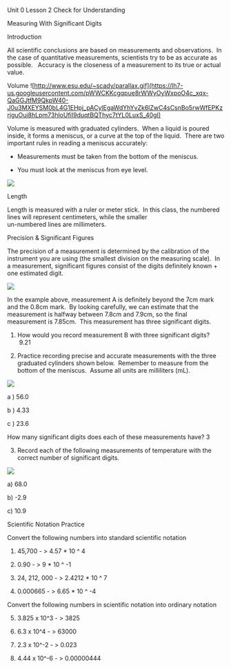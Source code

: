   

Unit 0 Lesson 2 Check for Understanding

Measuring With Significant Digits

  

Introduction

All scientific conclusions are based on measurements and observations.  In the case of quantitative measurements, scientists try to be as accurate as possible.   Accuracy is the closeness of a measurement to its true or actual value.  

  

Volume
![http://www.esu.edu/~scady/parallax.gif](https://lh7-us.googleusercontent.com/pWWCKKcgqpue8rWWyOyWxpoO4c_xqx-QaGGJtfM9QkpW40-J0u3MXEYSM0bL4G1EHpj_pACylEgaWdYhYvZk6lZwC4sCsnBo5rwWfEPKzrjguOui8hLpm73hloUfiI9duqtBQThyc7tYL0LuxS_40gI)

Volume is measured with graduated cylinders.  When a liquid is poured inside, it forms a meniscus, or a curve at the top of the liquid.  There are two important rules in reading a meniscus accurately:

- Measurements must be taken from the bottom of the meniscus.

- You must look at the meniscus from eye level.

  
  
  
![](https://lh7-us.googleusercontent.com/no9WIHdimUVC2_5SMqUwqjdImwaiI88GOwmcljVkDs0CTj1kXpu6-nc6RCwRI8sTa6DfUU9X1AZ8DydmgadmDuMH-VTt6t8dyq9z1J4P9ACVaXOWty3ADcTzPPEI0RIJyjuqMdZB9asgsonIXbS11ik)

Length

Length is measured with a ruler or meter stick.  In this class, the numbered lines will represent centimeters, while the smaller  
un-numbered lines are millimeters.


Precision & Significant Figures

The precision of a measurement is determined by the calibration of the instrument you are using (the smallest division on the measuring scale).  In a measurement, significant figures consist of the digits definitely known + one estimated digit.

  
![](https://lh7-us.googleusercontent.com/kP39lpQ09yPntzUX0Wu7QtvJ8wk2VtAvZx0O4oRgioeC3SMTE1yyhTL5y4_SB0IzqJc2Yv7qTCln72Djvf1e-CJ51RE3x0mH10NwzjAuVGz_cuKLTpNdtQTe6zdNUBA7ucsjTMp8DsoFCR8hXQfP87E)  
  
  

In the example above, measurement A is definitely beyond the 7cm mark and the 0.8cm mark.  By looking carefully, we can estimate that the measurement is halfway between 7.8cm and 7.9cm, so the final measurement is 7.85cm.  This measurement has three significant digits.

  

1. How would you record measurement B with three significant digits?  9.21

  
  

2. Practice recording precise and accurate measurements with the three graduated cylinders shown below.  Remember to measure from the bottom of the meniscus.  Assume all units are milliliters (mL).
    

  

![](https://lh7-us.googleusercontent.com/jfwaCQUJ3P5m_KUq763xlU7qe-GLS5sdypt5jZp-aMpBwWzAnxEtA-18w5tBKt_--b93E55cXvjpYyxNdEJVN86LYgDDlsoKZgltmYqd9YnwcGPdlxGF1dTbKExlwViScQMb3cXl0Yp_89VViU2Ae_U)

  a ) 56.0 
  
  b ) 4.33
  
  c ) 23.6 

How many significant digits does each of these measurements have? 
3  

3. Record each of the following measurements of temperature with the correct number of significant digits.
    

![](https://lh7-us.googleusercontent.com/Hccz-ZpfSU1sCFOY4GoP_K5Xrhkwh_fcgpAkgohHo2ANz3JqRSa6vFizu7WdDx9cZAJC1jNFy-EENWmtQ9OIKomRt2dYXBsK-bxPJKkY7MO6QX46LW6Q7OrjY2GWrlOyjRkaKYd4SyAijoxmk7HS944)

  a) 68.0
  
  b) -2.9
  
  c) 10.9

Scientific Notation Practice

  

Convert the following numbers into standard scientific notation 

1. 45,700 - > 4.57 \* 10 ^ 4 

2. 0.90 - > 9 \* 10 ^ -1

3. 24, 212, 000 - > 2.4212 \* 10 ^ 7

4. 0.000665 - > 6.65 \* 10 ^ -4

Convert the following numbers in scientific notation into ordinary notation

5. 3.825 x 10^3 - > 3825

6. 6.3 x 10^4 - > 63000

7. 2.3 x 10^-2 - > 0.023

8. 4.44 x 10^-6 - > 0.00000444